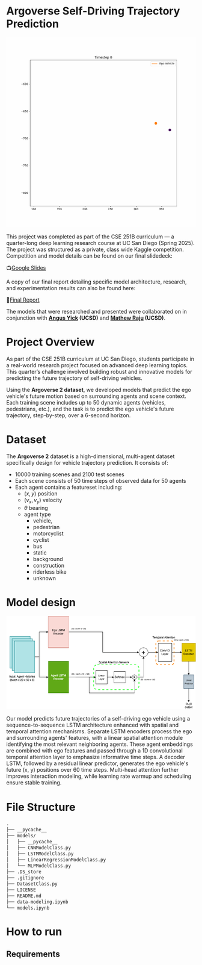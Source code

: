 # Argoverse Self-Driving Trajectory Prediction

![](https://github.com/TimKraemer1/argoverse-prediction/blob/main/images/trajectory_vizualization.gif)

This project was completed as part of the CSE 251B curriculum — a quarter-long deep learning research course at UC San Diego (Spring 2025). The project was structured as a private, class wide Kaggle competition. Competition and model details can be found on our final slidedeck:

📺[Google Slides](https://docs.google.com/presentation/d/1inEEvNOfXJcDM9XWXoIUdn0xErSDEvErx8B4nrW6moM/edit?usp=sharing)

A copy of our final report detailing specific model architecture, research, and experimentation results can also be found here:

📃[Final Report](https://github.com/TimKraemer1/argoverse-prediction/blob/main/Model%20Report.pdf)

The models that were researched and presented were collaborated on in conjunction with **[Angus Yick](https://www.linkedin.com/in/angus-yick/) (UCSD)** and **[Mathew Raju](https://www.linkedin.com/in/mathew-raju-6b4517171/) (UCSD)**.

# Project Overview

As part of the CSE 251B curriculum at UC San Diego, students participate in a 
real-world research project focused on advanced deep learning topics. This quarter’s challenge involved building 
robust and innovative models for predicting the future trajectory of self-driving vehicles.

Using the **Argoverse 2 dataset**, we developed models that predict the ego vehicle's future motion based on surrounding agents 
and scene context. Each training scene includes up to 50 dynamic agents (vehicles, pedestrians, etc.), and the task is to 
predict the ego vehicle's future trajectory, step-by-step, over a 6-second horizon.

# Dataset
The **Argoverse 2** dataset is a high-dimensional, multi-agent dataset specifically design for vehicle trajectory prediction. It consists of:

- 10000 training scenes and 2100 test scenes
- Each scene consists of 50 time steps of observed data for 50 agents
- Each agent contains a featureset including:
    - $(x, y)$ position
    - $(v_x, v_y)$ velocity
    - $\theta$ bearing
    - agent type
        - vehicle,
        - pedestrian
        - motorcyclist
        - cyclist
        - bus
        - static
        - background
        - construction
        - riderless bike
        - unknown

# Model design
![](https://github.com/TimKraemer1/argoverse-prediction/blob/main/images/LSTM_Attention.png)

Our model predicts future trajectories of a self-driving ego vehicle using a sequence-to-sequence LSTM architecture enhanced with spatial and temporal attention mechanisms. Separate LSTM encoders process the ego and surrounding agents' features, with a linear spatial attention module identifying the most relevant neighboring agents. These agent embeddings are combined with ego features and passed through a 1D convolutional temporal attention layer to emphasize informative time steps. A decoder LSTM, followed by a residual linear predictor, generates the ego vehicle's future (x, y) positions over 60 time steps. Multi-head attention further improves interaction modeling, while learning rate warmup and scheduling ensure stable training.

# File Structure
```
.
├── __pycache__
├── models/
│   ├── __pycache__
│   ├── CNNModelClass.py
│   ├── LSTMModelClass.py
│   ├── LinearRegressionModelClass.py
│   └── MLPModelClass.py
├── .DS_store
├── .gitignore
├── DatasetClass.py
├── LICENSE
├── README.md
├── data-modeling.ipynb
└── models.ipynb
```

# How to run

## Requirements
